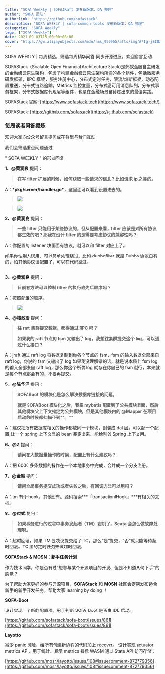 ```yaml
---
title: "SOFA Weekly | SOFAJRaft 发布新版本，QA 整理"
author: "SOFA 团队"
authorlink: "https://github.com/sofastack"
description: "SOFA WEEKLY | sofa-common-tools 发布新版本，QA 整理"
categories: "SOFA Weekly"
tags: ["SOFA Weekly"]
date: 2021-09-03T15:00:00+08:00
cover: "https://gw.alipayobjects.com/mdn/rms_95b965/afts/img/A*Ig-jSIUZWx0AAAAAAAAAAAAAARQnAQ"
---
```

SOFA WEEKLY | 每周精选，筛选每周精华问答
同步开源进展，欢迎留言互动

SOFAStack（Scalable Open Financial Architecture Stack)是蚂蚁金服自主研发的金融级云原生架构，包含了构建金融级云原生架构所需的各个组件，包括微服务研发框架，RPC 框架，服务注册中心，分布式定时任务，限流/熔断框架，动态配置推送，分布式链路追踪，Metrics 监控度量，分布式高可用消息队列，分布式事务框架，分布式数据库代理层等组件，也是在金融场景里锤炼出来的最佳实践。

SOFAStack 官网: [https://www.sofastack.tech](https://www.sofastack.tech/)

SOFAStack: [https://github.com/sofastack](https://github.com/sofastack)

### 每周读者问答提炼

欢迎大家向公众号留言提问或在群里与我们互动

我们会筛选重点问题通过 

" SOFA WEEKLY " 的形式回复

**1、@黄润良** 提问：

>  **在写 filter 扩展的时候，如何获取一些请求的信息？比如请求 ip 之类的。**

A：***pkg/server/handler.go\***，这里面可以看到设置进去的。

>![](https://mmbiz.qpic.cn/mmbiz_jpg/nibOZpaQKw09kEd22ZjeedX2r4ktrj8EpjRWtNT7VDyss86vjqfJldfzSeJLbKPIJ1k79ObcfhIQmEzg3hvgwXA/640?wx_fmt=jpeg&tp=webp&wxfrom=5&wx_lazy=1&wx_co=1)

>![](https://mmbiz.qpic.cn/mmbiz_jpg/nibOZpaQKw09kEd22ZjeedX2r4ktrj8EpX1SCwvGiaAVy2M6jEZ8w7ibLtqfNficIahpE29s6I6WqYl08c0ibRNS9Hg/640?wx_fmt=jpeg&tp=webp&wxfrom=5&wx_lazy=1&wx_co=1)

**2、@黄润良** 提问：

>  **一些 filter 只能用于某些协议的，但从配置来看，filter 应该是对所有协议都生效的吧？那我在设计 filter 的是需要考虑协议的兼容性吗？**

A：你配置的 listener 块里面有协议，就可以和 filter 对应上了。

如果你怕别人误用，可以简单处理绕过。比如 dubbofilter 就是 Dubbo 协议自有的，怕其他协议误配置了，可以在代码跳过。

>![](data:image/gif;base64,iVBORw0KGgoAAAANSUhEUgAAAAEAAAABCAYAAAAfFcSJAAAADUlEQVQImWNgYGBgAAAABQABh6FO1AAAAABJRU5ErkJggg==)

**3、@黄润良** 提问：

>  **目前有方法可以控制 filter 的执行的先后顺序吗？**

A：按照配置的顺序。

>![](https://mmbiz.qpic.cn/mmbiz_jpg/nibOZpaQKw09kEd22ZjeedX2r4ktrj8EpUXoRKSe3q1eyuI0Lt87Td9UVG0mNicd0u6BazrQMO39BOfbcG5vVxTQ/640?wx_fmt=jpeg&tp=webp&wxfrom=5&wx_lazy=1&wx_co=1)

**4、@楼政浩** 提问：

>  **往 raft 集群提交数据，都得通过 RPC 吗？**
>
> **如果我的 raft 节点的 fsm 又输出了 log，我想往集群提交这个 log，可以通过什么接口？**

A：jraft 通过 raft log 将数据复制到你各个节点的 fsm，fsm 的输入数据全部来自 raft log，你说的 fsm 又输出了 log 如果我没理解错的话，就是说本质上 fsm log 的输入全部来自 raft log，那么你这个所谓 log 就存在你自己的 fsm 就行，本来就是每个节点都会有的，不要再提交。

**5、@陈华洋** 提问：

>  **SOFABoot 的模块化是怎么解决数据库链接的问题。**
>
> **就是 SOFABoot 模块化之后，我把 mybatis 配置到了公共模块里面，然后其他模块父上下文指定为公共模块，但是其他模块内的 @Mapper 在项目启动的时候都扫描不到****。**

A：建议把所有数据库相关的操作都放同一个模块，封装成 dal 层。可以配一个配置,让一个 spring 上下文里的 bean 暴露出来、能给别的 Spring 上下文用。

**6、@Z** 提问：

>  **请问在大数据量操作的时候，配置上有什么建议吗？**

A：把 6000 多条数据的操作在一个本地事务中完成，合并成一个分支注册。

**7、@金箍** 提问：

>  **请问全局事务提交成功或者失败之后，有回调方法可以用吗？**

A：tm 有个 hook，其他没有。源码搜索***「transactionlHook」***有相关的文档。

**8、@仪式** 提问：

>  **如果事务进行的过程中事务发起者（TM）宕机了，Seata 会怎么做故障处理呀。**

A：超时回滚，如果 TM 是决议提交给了 TC，那么“是”提交，“否”就只能等待超时回滚。TC 里的定时任务来做超时回滚。

 **SOFAStack & MOSN：新手任务计划** 

作为技术同学，你是否有过“想参与某个开源项目的开发、但是不知道从何下手”的感觉？

为了帮助大家更好的参与开源项目，**SOFAStack** 和 **MOSN** 社区会定期发布适合新手的新手开发任务，帮助大家 learning by doing ！

 **SOFA-Boot**

设计实现一个新的配置项，用于判断 SOFA-Boot 是否由 IDE 启动。

[https://github.com/sofastack/sofa-boot/issues/861](https://github.com/sofastack/sofa-boot/issues/861)

 **Layotto**

减少 panic 风险，给所有创建新协程的代码加上 recover。
设计实现 actuator metrics API，用于统计、展示 metrics 指标 WASM 通过 State API 访问存储：

[https://github.com/mosn/layotto/issues/108#issuecomment-872779356](https://github.com/mosn/layotto/issues/108#issuecomment-872779356)
